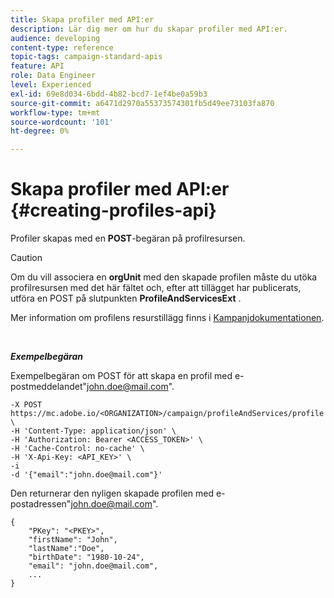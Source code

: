 ```yaml
---
title: Skapa profiler med API:er
description: Lär dig mer om hur du skapar profiler med API:er.
audience: developing
content-type: reference
topic-tags: campaign-standard-apis
feature: API
role: Data Engineer
level: Experienced
exl-id: 69e8d034-6bdd-4b82-bcd7-1ef4be0a59b3
source-git-commit: a6471d2970a55373574301fb5d49ee73103fa870
workflow-type: tm+mt
source-wordcount: '101'
ht-degree: 0%

---
```


# Skapa profiler med API:er {#creating-profiles-api}

Profiler skapas med en **POST**-begäran på profilresursen.

>[!CAUTION]
>
>Om du vill associera en <b>orgUnit</b> med den skapade profilen måste du utöka profilresursen med det här fältet och, efter att tillägget har publicerats, utföra en POST på slutpunkten <b>ProfileAndServicesExt</b> .
>
>Mer information om profilens resurstillägg finns i <a href="https://helpx.adobe.com/se/campaign/standard/administration/using/organizational-units.html#partitioning-profiles">Kampanjdokumentationen</a>.

<br/>

***Exempelbegäran***

Exempelbegäran om POST för att skapa en profil med e-postmeddelandet&quot;john.doe@mail.com&quot;.

```
-X POST https://mc.adobe.io/<ORGANIZATION>/campaign/profileAndServices/profile \
-H 'Content-Type: application/json' \
-H 'Authorization: Bearer <ACCESS_TOKEN>' \
-H 'Cache-Control: no-cache' \
-H 'X-Api-Key: <API_KEY>' \
-i
-d '{"email":"john.doe@mail.com"}'
```

Den returnerar den nyligen skapade profilen med e-postadressen&quot;john.doe@mail.com&quot;.

```
{
    "PKey": "<PKEY>",
    "firstName": "John",
    "lastName":"Doe",
    "birthDate": "1980-10-24",
    "email": "john.doe@mail.com",
    ...
}
```
